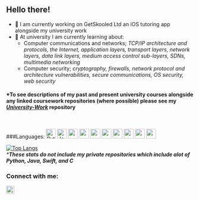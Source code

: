 ## Hello there!

- 🔭 I am currently working on GetSkooled Ltd an iOS tutoring app alongside my university work
- 🌱 At university I am currently learning about:
  - Computer communications and networks; <em>TCP/IP architecture and protocols, the Internet, application layers, transport layers, network layers, data link layers, medium access control sub-layers, SDNs, multimedia networking</em>
  - Computer security; <em>cryptography, firewalls, network protocol and architecture vulnerabilities, secure communications, OS security, web security</em>

#### *To see descriptions of my past and present university courses alongside any linked coursework repositories (where possible) please see my <em>[University-Work](https://github.com/hwixley/University-Work)</em> repository
<br>

###Languages:
<img src="https://img.icons8.com/color/48/000000/python.png" alt="Python" width="26px">
<img src="https://img.icons8.com/color/48/000000/java-coffee-cup-logo.png" alt="Java" width="26px">
<img src="https://img.icons8.com/fluent/48/000000/swift.png" width="26px">
<img src="https://img.icons8.com/ios-filled/50/000000/javascript.png" width="26px">
<img src="https://img.icons8.com/fluent/48/000000/matlab.png" width="26px">
<img src="https://img.icons8.com/color/48/000000/c-programming.png" width="26px">
<img src="https://img.icons8.com/color/48/000000/haskell.png" width="26px">
<img src="https://img.icons8.com/metro/26/000000/sql.png" width="26px">
<img src="https://img.icons8.com/material-sharp/24/000000/github.png" width="26px">
<img src="https://img.icons8.com/officel/24/000000/console.png" width="26px">

[![Top Langs](https://github-readme-stats.vercel.app/api/top-langs/?username=hwixley&layout=compact&langs_count=4)](https://github.com/anuraghazra/github-readme-stats)
<br/>
<em>***These stats do not include my private repositories which include alot of Python, Java, Swift, and C**</em>
<br>

### Connect with me:
[<img align="left" width="22px" src="https://cdns.iconmonstr.com/wp-content/assets/preview/2012/240/iconmonstr-linkedin-2.png" />][linkedin]

[linkedin]: https://www.linkedin.com/in/harry-wixley/

